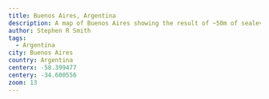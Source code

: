 ```yaml
---
title: Buenos Aires, Argentina
description: A map of Buenos Aires showing the result of ~50m of sealevel rise.
author: Stephen R Smith
tags:
  - Argentina
city: Buenos Aires
country: Argentina
centerx: -58.399477
centery: -34.600556
zoom: 13
---
```

